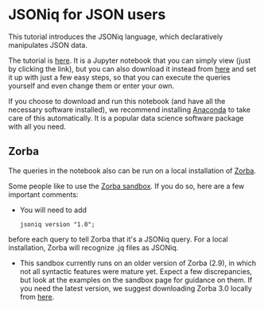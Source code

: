 # JSONiq for JSON users
This tutorial introduces the JSONiq language, which declaratively manipulates JSON data.

The tutorial is [here](https://nbviewer.jupyter.org/github/ghislainfourny/jsoniq-tutorial/blob/master/JSONiq-tutorial.ipynb). It is a Jupyter notebook that you can simply view (just by clicking the link), but you can also download it instead from [here](https://nbviewer.jupyter.org/github/ghislainfourny/jsoniq-tutorial/blob/master/JSONiq-tutorial.ipynb) and set it up with just a few easy steps, so that you can execute the queries yourself and even change them or enter your own.

If you choose to download and run this notebook (and have all the necessary software installed), we recommend installing [Anaconda](https://www.anaconda.com) to take care of this automatically. It is a popular data science software package with all you need.

## Zorba

The queries in the notebook also can be run on a local installation of [Zorba](http://zorba.io).

Some people like to use the [Zorba sandbox](http://try.zorba.io). If you do so, here are a few important comments:

- You will need to add

      jsoniq version "1.0";
    
before each query to tell Zorba that it's a JSONiq query. For a local installation, Zorba will recognize .jq files as JSONiq.

- This sandbox currently runs on an older version of Zorba (2.9), in which not all syntactic features were mature yet. Expect a few discrepancies, but look at the examples on the sandbox page for guidance on them. If you need the latest version, we suggest downloading Zorba 3.0 locally from [here](https://github.com/zorba-processor/zorba/releases/tag/4.0).

